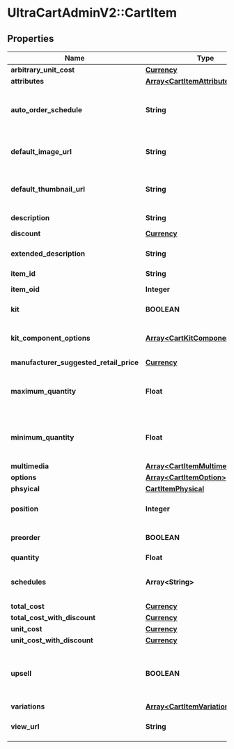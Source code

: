 # UltraCartAdminV2::CartItem

## Properties
Name | Type | Description | Notes
------------ | ------------- | ------------- | -------------
**arbitrary_unit_cost** | [**Currency**](Currency.md) |  | [optional] 
**attributes** | [**Array&lt;CartItemAttribute&gt;**](CartItemAttribute.md) | Attributes | [optional] 
**auto_order_schedule** | **String** | Auto order schedule the customer selected | [optional] 
**default_image_url** | **String** | URL to the default multimedia image | [optional] 
**default_thumbnail_url** | **String** | URL to the default multimedia thumbnail | [optional] 
**description** | **String** | Description of the item | [optional] 
**discount** | [**Currency**](Currency.md) |  | [optional] 
**extended_description** | **String** | Extended description of the item | [optional] 
**item_id** | **String** | Item ID | [optional] 
**item_oid** | **Integer** | Item object identifier | [optional] 
**kit** | **BOOLEAN** | True if this item is a kit | [optional] 
**kit_component_options** | [**Array&lt;CartKitComponentOption&gt;**](CartKitComponentOption.md) | Options associated with the kit components | [optional] 
**manufacturer_suggested_retail_price** | [**Currency**](Currency.md) |  | [optional] 
**maximum_quantity** | **Float** | Maximum quantity the customer can purchase | [optional] 
**minimum_quantity** | **Float** | Minimum quantity the customer can purchase | [optional] 
**multimedia** | [**Array&lt;CartItemMultimedia&gt;**](CartItemMultimedia.md) | Multimedia | [optional] 
**options** | [**Array&lt;CartItemOption&gt;**](CartItemOption.md) | Options | [optional] 
**phsyical** | [**CartItemPhysical**](CartItemPhysical.md) |  | [optional] 
**position** | **Integer** | Position of the item in the cart | [optional] 
**preorder** | **BOOLEAN** | True if this item is on pre-order | [optional] 
**quantity** | **Float** | quantity | [optional] 
**schedules** | **Array&lt;String&gt;** | Customer selectable auto order schedules | [optional] 
**total_cost** | [**Currency**](Currency.md) |  | [optional] 
**total_cost_with_discount** | [**Currency**](Currency.md) |  | [optional] 
**unit_cost** | [**Currency**](Currency.md) |  | [optional] 
**unit_cost_with_discount** | [**Currency**](Currency.md) |  | [optional] 
**upsell** | **BOOLEAN** | True if this item was added to the cart as part of an upsell | [optional] 
**variations** | [**Array&lt;CartItemVariationSelection&gt;**](CartItemVariationSelection.md) | Variations | [optional] 
**view_url** | **String** | URL to view the product on the site | [optional] 


